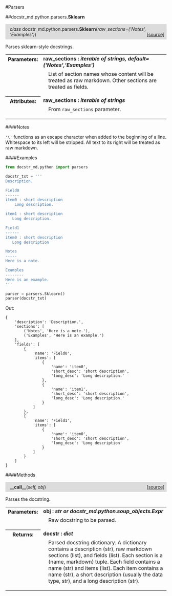 <script src="https://cdn.mathjax.org/mathjax/latest/MathJax.js?config=TeX-AMS-MML_HTMLorMML" type="text/javascript"></script>

<link rel="stylesheet" href="https://assets.readthedocs.org/static/css/readthedocs-doc-embed.css" type="text/css" />

<style>
    a.src-href {
        float: right;
    }
    p.attr {
        margin-top: 0.5em;
        margin-left: 1em;
    }
    p.func-header {
        background-color: gainsboro;
        border-radius: 0.1em;
        padding: 0.5em;
        padding-left: 1em;
    }
    table.field-table {
        border-radius: 0.1em
    }
</style>#Parsers

##docstr_md.python.parsers.**Sklearn**

<p class="func-header">
    <i>class</i> docstr_md.python.parsers.<b>Sklearn</b>(<i>raw_sections=('Notes', 'Examples')</i>) <a class="src-href" target="_blank" href="https://github.com/dsbowen/docstr-md/blob/master/docstr_md/python/parsers/sklearn.py#L5">[source]</a>
</p>

Parses sklearn-style docstrings.

<table class="docutils field-list field-table" frame="void" rules="none">
    <col class="field-name" />
    <col class="field-body" />
    <tbody valign="top">
        <tr class="field">
    <th class="field-name"><b>Parameters:</b></td>
    <td class="field-body" width="100%"><b>raw_sections : <i>iterable of strings, default=('Notes','Examples')</i></b>
<p class="attr">
    List of section names whose content will be treated as raw markdown. Other sections are treated as fields.
</p></td>
</tr>
<tr class="field">
    <th class="field-name"><b>Attributes:</b></td>
    <td class="field-body" width="100%"><b>raw_sections : <i>iterable of strings</i></b>
<p class="attr">
    From <code>raw_sections</code> parameter.
</p></td>
</tr>
    </tbody>
</table>

####Notes

`'\'` functions as an escape character when added to the beginning of a
line. Whitespace to its left will be stripped. All text to its right will
be treated as raw markdown.

####Examples

```python
from docstr_md.python import parsers

docstr_txt = '''
Description.

Field0
------
item0 : short description
    Long description.

item1 : short description
   Long description.

Field1
------
item0 : short description
   Long description

Notes
-----
Here is a note.

Examples
--------
Here is an example.
'''

parser = parsers.Sklearn()
parser(docstr_txt)
```

Out:

```
{
    'description': 'Description.',
    'sections': [
        ('Notes', 'Here is a note.'),
        ('Examples', 'Here is an example.')
    ],
    'fields': [
        {
            'name': 'Field0',
            'items': [
                {
                    'name': 'item0',
                    'short_desc': 'short description',
                    'long_desc': 'Long description.'
                },
                {
                    'name': 'item1',
                    'short_desc': 'short description',
                    'long_desc': 'Long description.'
                }
            ]
        },
        {
            'name': 'Field1',
            'items': [
                {
                    'name': 'item0',
                    'short_desc': 'short description',
                    'long_desc': 'Long description'
                }
            ]
        }
    ]
}
```

####Methods



<p class="func-header">
    <i></i> <b>__call__</b>(<i>self, obj</i>) <a class="src-href" target="_blank" href="https://github.com/dsbowen/docstr-md/blob/master/docstr_md/python/parsers/sklearn.py#L102">[source]</a>
</p>

Parses the docstring.

<table class="docutils field-list field-table" frame="void" rules="none">
    <col class="field-name" />
    <col class="field-body" />
    <tbody valign="top">
        <tr class="field">
    <th class="field-name"><b>Parameters:</b></td>
    <td class="field-body" width="100%"><b>obj : <i>str or docstr_md.python.soup_objects.Expr</i></b>
<p class="attr">
    Raw docstring to be parsed.
</p></td>
</tr>
<tr class="field">
    <th class="field-name"><b>Returns:</b></td>
    <td class="field-body" width="100%"><b>docstr : <i>dict</i></b>
<p class="attr">
    Parsed docstring dictionary. A dictionary contains a description (str), raw markdown sections (list), and fields (list). Each section is a (name, markdown) tuple. Each field contains a name (str) and items (list). Each item contains a name (str), a short description (usually the data type, str), and a long description (str).
</p></td>
</tr>
    </tbody>
</table>

